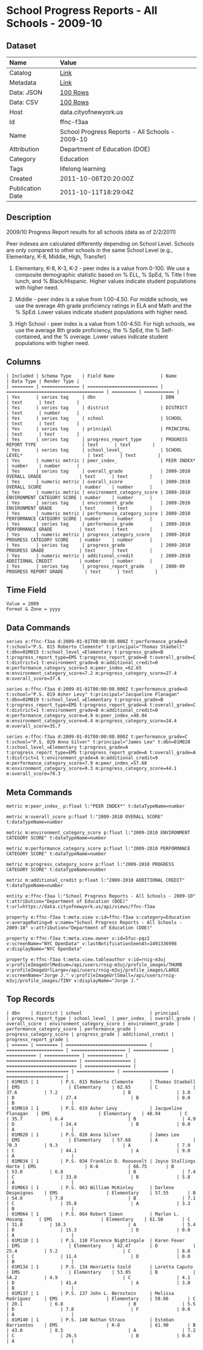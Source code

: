 # School Progress Reports - All Schools - 2009-10

## Dataset

| Name | Value |
| :--- | :---- |
| Catalog | [Link](https://catalog.data.gov/dataset/school-progress-reports-all-schools-2009-10-76b5c) |
| Metadata | [Link](https://data.cityofnewyork.us/api/views/ffnc-f3aa) |
| Data: JSON | [100 Rows](https://data.cityofnewyork.us/api/views/ffnc-f3aa/rows.json?max_rows=100) |
| Data: CSV | [100 Rows](https://data.cityofnewyork.us/api/views/ffnc-f3aa/rows.csv?max_rows=100) |
| Host | data.cityofnewyork.us |
| Id | ffnc-f3aa |
| Name | School Progress Reports - All Schools - 2009-10 |
| Attribution | Department of Education (DOE) |
| Category | Education |
| Tags | lifelong learning |
| Created | 2011-10-06T20:20:00Z |
| Publication Date | 2011-10-11T18:29:04Z |

## Description

2009/10 Progress Report results for all schools (data as of 2/2/2011)

Peer indexes are calculated differently depending on School Level.  Schools are only compared to other schools in the same School Level (e.g., Elementary, K-8, Middle, High, Transfer)

1) Elementary, K-8, K-3, K-2 - peer index is a value from 0-100.  We use a composite demographic statistic based on % ELL, % SpEd, % Title I free lunch, and % Black/Hispanic.  Higher values indicate student populations with higher need.

2) Middle - peer index is a value from 1.00-4.50.  For middle schools, we use the average 4th grade proficiency ratings in ELA and Math and the % SpEd. Lower values indicate student populations with higher need.

3) High School - peer index is a value from 1.00-4.50. For high schools, we use the average 8th grade proficiency, the % SpEd, the % Self-contained, and the % overage. Lower values indicate student populations with higher need.

## Columns

```ls
| Included | Schema Type    | Field Name                 | Name                                 | Data Type | Render Type |
| ======== | ============== | ========================== | ==================================== | ========= | =========== |
| Yes      | series tag     | dbn                        | DBN                                  | text      | text        |
| Yes      | series tag     | district                   | DISTRICT                             | text      | number      |
| Yes      | series tag     | school                     | SCHOOL                               | text      | text        |
| Yes      | series tag     | principal                  | PRINCIPAL                            | text      | text        |
| Yes      | series tag     | progress_report_type       | PROGRESS REPORT TYPE                 | text      | text        |
| Yes      | series tag     | school_level_              | SCHOOL LEVEL*                        | text      | text        |
| Yes      | numeric metric | peer_index_                | PEER INDEX*                          | number    | number      |
| Yes      | series tag     | overall_grade              | 2009-2010 OVERALL GRADE              | text      | text        |
| Yes      | numeric metric | overall_score              | 2009-2010 OVERALL SCORE              | number    | number      |
| Yes      | numeric metric | environment_category_score | 2009-2010 ENVIRONMENT CATEGORY SCORE | number    | number      |
| Yes      | series tag     | environment_grade          | 2009-2010 ENVIRONMENT GRADE          | text      | text        |
| Yes      | numeric metric | performance_category_score | 2009-2010 PERFORMANCE CATEGORY SCORE | number    | number      |
| Yes      | series tag     | performance_grade          | 2009-2010 PERFORMANCE GRADE          | text      | text        |
| Yes      | numeric metric | progress_category_score    | 2009-2010 PROGRESS CATEGORY SCORE    | number    | number      |
| Yes      | series tag     | progress_grade             | 2009-2010 PROGRESS GRADE             | text      | text        |
| Yes      | numeric metric | additional_credit          | 2009-2010 ADDITIONAL CREDIT          | number    | number      |
| Yes      | series tag     | progress_report_grade      | 2008-09 PROGRESS REPORT GRADE        | text      | text        |
```

## Time Field

```ls
Value = 2009
Format & Zone = yyyy
```

## Data Commands

```ls
series e:ffnc-f3aa d:2009-01-01T00:00:00.000Z t:performance_grade=D t:school="P.S. 015 Roberto Clemente" t:principal="Thomas Staebell" t:dbn=01M015 t:school_level_=Elementary t:progress_grade=B t:progress_report_type=EMS t:progress_report_grade=B t:overall_grade=C t:district=1 t:environment_grade=B m:additional_credit=0 m:performance_category_score=3 m:peer_index_=62.65 m:environment_category_score=7.2 m:progress_category_score=27.4 m:overall_score=37.6

series e:ffnc-f3aa d:2009-01-01T00:00:00.000Z t:performance_grade=D t:school="P.S. 019 Asher Levy" t:principal="Jacqueline Flanagan" t:dbn=01M019 t:school_level_=Elementary t:progress_grade=B t:progress_report_type=EMS t:progress_report_grade=A t:overall_grade=C t:district=1 t:environment_grade=B m:additional_credit=0 m:performance_category_score=4.9 m:peer_index_=48.94 m:environment_category_score=6.4 m:progress_category_score=24.4 m:overall_score=35.7

series e:ffnc-f3aa d:2009-01-01T00:00:00.000Z t:performance_grade=C t:school="P.S. 020 Anna Silver" t:principal="James Lee" t:dbn=01M020 t:school_level_=Elementary t:progress_grade=A t:progress_report_type=EMS t:progress_report_grade=A t:overall_grade=A t:district=1 t:environment_grade=A m:additional_credit=9 m:performance_category_score=7.9 m:peer_index_=57.68 m:environment_category_score=9.3 m:progress_category_score=44.1 m:overall_score=70.3
```

## Meta Commands

```ls
metric m:peer_index_ p:float l:"PEER INDEX*" t:dataTypeName=number

metric m:overall_score p:float l:"2009-2010 OVERALL SCORE" t:dataTypeName=number

metric m:environment_category_score p:float l:"2009-2010 ENVIRONMENT CATEGORY SCORE" t:dataTypeName=number

metric m:performance_category_score p:float l:"2009-2010 PERFORMANCE CATEGORY SCORE" t:dataTypeName=number

metric m:progress_category_score p:float l:"2009-2010 PROGRESS CATEGORY SCORE" t:dataTypeName=number

metric m:additional_credit p:float l:"2009-2010 ADDITIONAL CREDIT" t:dataTypeName=number

entity e:ffnc-f3aa l:"School Progress Reports - All Schools - 2009-10" t:attribution="Department of Education (DOE)" t:url=https://data.cityofnewyork.us/api/views/ffnc-f3aa

property e:ffnc-f3aa t:meta.view v:id=ffnc-f3aa v:category=Education v:averageRating=0 v:name="School Progress Reports - All Schools - 2009-10" v:attribution="Department of Education (DOE)"

property e:ffnc-f3aa t:meta.view.owner v:id=5fuc-pqz2 v:screenName="NYC OpenData" v:lastNotificationSeenAt=1491336998 v:displayName="NYC OpenData"

property e:ffnc-f3aa t:meta.view.tableauthor v:id=rnig-m3uj v:profileImageUrlMedium=/api/users/rnig-m3uj/profile_images/THUMB v:profileImageUrlLarge=/api/users/rnig-m3uj/profile_images/LARGE v:screenName="Jorge J." v:profileImageUrlSmall=/api/users/rnig-m3uj/profile_images/TINY v:displayName="Jorge J."
```

## Top Records

```ls
| dbn    | district | school                         | principal             | progress_report_type | school_level_ | peer_index_ | overall_grade | overall_score | environment_category_score | environment_grade | performance_category_score | performance_grade | progress_category_score | progress_grade | additional_credit | progress_report_grade | 
| ====== | ======== | ============================== | ===================== | ==================== | ============= | =========== | ============= | ============= | ========================== | ================= | ========================== | ================= | ======================= | ============== | ================= | ===================== | 
| 01M015 | 1        | P.S. 015 Roberto Clemente      | Thomas Staebell       | EMS                  | Elementary    | 62.65       | C             | 37.6          | 7.2                        | B                 | 3.0                        | D                 | 27.4                    | B              | 0.0               | B                     | 
| 01M019 | 1        | P.S. 019 Asher Levy            | Jacqueline Flanagan   | EMS                  | Elementary    | 48.94       | C             | 35.7          | 6.4                        | B                 | 4.9                        | D                 | 24.4                    | B              | 0.0               | A                     | 
| 01M020 | 1        | P.S. 020 Anna Silver           | James Lee             | EMS                  | Elementary    | 57.68       | A             | 70.3          | 9.3                        | A                 | 7.9                        | C                 | 44.1                    | A              | 9.0               | A                     | 
| 01M034 | 1        | P.S. 034 Franklin D. Roosevelt | Joyce Stallings Harte | EMS                  | K-8           | 66.75       | B             | 53.0          | 6.8                        | B                 | 7.4                        | C                 | 33.0                    | B              | 5.8               | A                     | 
| 01M063 | 1        | P.S. 063 William McKinley      | Darlene Despeignes    | EMS                  | Elementary    | 57.55       | B             | 54.0          | 7.8                        | B                 | 7.1                        | C                 | 35.8                    | A              | 3.3               | B                     | 
| 01M064 | 1        | P.S. 064 Robert Simon          | Marlon L. Hosang      | EMS                  | Elementary    | 61.50       | C             | 31.0          | 10.3                       | A                 | 5.4                        | D                 | 15.3                    | D              | 0.0               | A                     | 
| 01M110 | 1        | P.S. 110 Florence Nightingale  | Karen Feuer           | EMS                  | Elementary    | 42.47       | D             | 25.4          | 5.2                        | C                 | 8.8                        | C                 | 11.4                    | D              | 0.0               | B                     | 
| 01M134 | 1        | P.S. 134 Henrietta Szold       | Loretta Caputo        | EMS                  | Elementary    | 53.05       | B             | 54.2          | 4.9                        | C                 | 4.1                        | D                 | 41.4                    | A              | 3.8               | B                     | 
| 01M137 | 1        | P.S. 137 John L. Bernstein     | Melissa Rodriguez     | EMS                  | Elementary    | 58.66       | C             | 20.1          | 6.8                        | B                 | 5.5                        | D                 | 7.8                     | F              | 0.0               | A                     | 
| 01M140 | 1        | P.S. 140 Nathan Straus         | Esteban Barrientos    | EMS                  | K-8           | 61.90       | B             | 43.0          | 8.5                        | A                 | 7.2                        | C                 | 26.5                    | B              | 0.8               | A                     | 
```